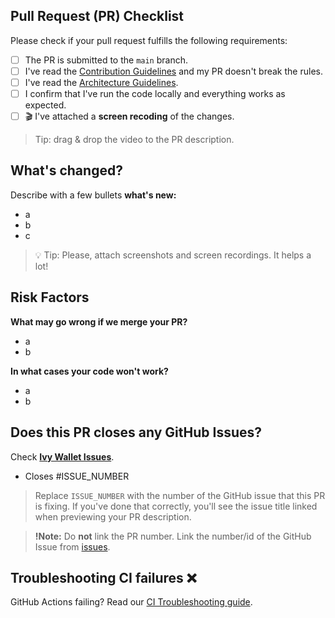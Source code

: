 ## Pull Request (PR) Checklist
Please check if your pull request fulfills the following requirements:
- [ ] The PR is submitted to the `main` branch.
- [ ] I've read the [Contribution Guidelines](../CONTRIBUTING.md) and my PR doesn't break the rules.
- [ ] I've read the [Architecture Guidelines](../docs/Guidelines.md).
- [ ] I confirm that I've run the code locally and everything works as expected.
- [ ] 🎬 I've attached a **screen recoding** of the changes. 

> Tip: drag & drop the video to the PR description.

## What's changed?
<!--
Tip: you can attach screenshots using a markdown table.

Before | After
--|--
image1 | image2
-->

Describe with a few bullets **what's new:**
- a
- b
- c

> 💡 Tip: Please, attach screenshots and screen recordings. It helps a lot!

## Risk Factors

**What may go wrong if we merge your PR?**

- a
- b

**In what cases your code won't work?**

- a
- b

## Does this PR closes any GitHub Issues?

Check **[Ivy Wallet Issues](https://github.com/Ivy-Apps/ivy-wallet/issues)**.

- Closes #ISSUE_NUMBER

> Replace `ISSUE_NUMBER` with the number of the GitHub issue that this PR is fixing. If you've done that correctly, you'll see the issue title linked when previewing your PR description.

> **!Note:** Do **not** link the PR number. Link the number/id of the GitHub Issue from [issues](https://github.com/Ivy-Apps/ivy-wallet/issues).

## Troubleshooting CI failures ❌

GitHub Actions failing? Read our [CI Troubleshooting guide](https://github.com/Ivy-Apps/ivy-wallet/blob/main/docs/CI-Troubleshooting.md).
